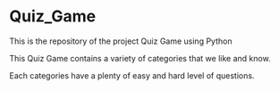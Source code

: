 # Quiz_Game
This is the repository of the project Quiz Game using Python

This Quiz Game contains a variety of categories that we like and know.

Each categories have a plenty of easy and hard level of questions.
